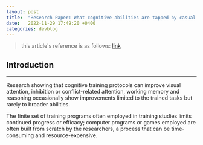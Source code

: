 ```yaml
---
layout: post
title:  "Research Paper: What cognitive abilities are tapped by casual video games?"
date:   2022-11-29 17:49:20 +0400
categories: devblog
---
```


> this article's reference is as follows: [link](https://www.ncbi.nlm.nih.gov/pmc/articles/PMC3679476/)

## Introduction

---
Research showing that cognitive training protocols can improve visual attention, inhibition or conflict-related attention, working memory and reasoning occasionally show improvements limited to the trained tasks but rarely to broader abilities.

The finite set of training programs often employed in training studies limits continued progress or efficacy; computer programs or games employed are often built from scratch by the researchers, a process that can be time-consuming and resource-expensive.
